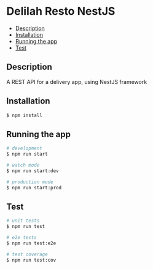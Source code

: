 # Delilah Resto NestJS
- [Description](#description)
- [Installation](#installation)
- [Running the app](#running-the-app)
- [Test](##test)

## Description
A REST API for a delivery app, using NestJS framework

## Installation

```bash
$ npm install
```

## Running the app

```bash
# development
$ npm run start

# watch mode
$ npm run start:dev

# production mode
$ npm run start:prod
```

## Test

```bash
# unit tests
$ npm run test

# e2e tests
$ npm run test:e2e

# test coverage
$ npm run test:cov
```